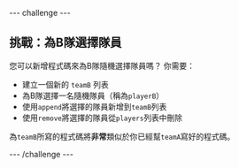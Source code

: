 --- challenge ---

## 挑戰：為B隊選擇隊員

您可以新增程式碼來為B隊隨機選擇隊員嗎？ 你需要：

+ 建立一個新的 `teamB` 列表
+ 為B隊選擇一名隨機隊員（稱為`playerB`）
+ 使用`append`將選擇的隊員新增到`teamB`列表
+ 使用`remove`將選擇的隊員從`players`列表中刪除

為`teamB`所寫的程式碼將**非常**類似於你已經幫`teamA`寫好的程式碼。

--- /challenge ---
